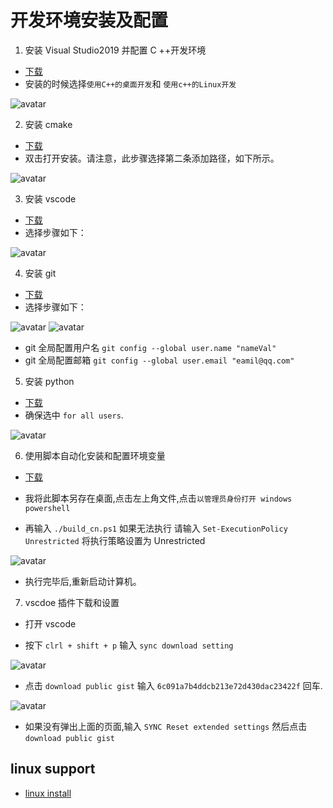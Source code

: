 # 开发环境安装及配置

1. 安装 Visual Studio2019 并配置 C ++开发环境

- [下载](https://qzrobot.top/index.php/s/ckFtR2YwynSrSiz/download)
- 安装的时候选择`使用C++的桌面开发`和 `使用c++的Linux开发`

![avatar](./pic/0.visualstudio.jpg)

2. 安装 cmake

- [下载](https://qzrobot.top/index.php/s/9PpsXD9yxAd85sd/download)
- 双击打开安装。请注意，此步骤选择第二条添加路径，如下所示。

![avatar](./pic/1.cmake.jpg)

3. 安装 vscode

- [下载](https://qzrobot.top/index.php/s/ySZieKANW5GedZM/download)
- 选择步骤如下：

![avatar](./pic/2.vscode.jpg)

4. 安装 git

- [下载](https://qzrobot.top/index.php/s/afkWMfGGrZxZcaR/download)
- 选择步骤如下：

![avatar](./pic/3.git-1.jpg)
![avatar](./pic/3.git-2.jpg)

- git 全局配置用户名 `git config --global user.name "nameVal"`
- git 全局配置邮箱 `git config --global user.email "eamil@qq.com"`

5. 安装 python

- [下载](https://qzrobot.top/index.php/s/THniMLtpTa4j3j5/download)
- 确保选中 `for all users`.

![avatar](./pic/4.python.jpg)

6. 使用脚本自动化安装和配置环境变量

- [下载](https://qzrobot.top/index.php/s/wzNnD2JW59ocTpH/download)

- 我将此脚本另存在桌面,点击左上角文件,点击`以管理员身份打开 windows powershell`
- 再输入 `./build_cn.ps1`
  如果无法执行 请输入 `Set-ExecutionPolicy Unrestricted` 将执行策略设置为 Unrestricted

![avatar](./pic/7.环境变量-1.jpg)

- 执行完毕后,重新启动计算机。

7. vscdoe 插件下载和设置

- 打开 vscode

- 按下 `clrl + shift + p` 输入 `sync download setting`

![avatar](./pic/8.vscode-2.jpg)

- 点击 `download public gist` 输入 `6c091a7b4ddcb213e72d430dac23422f` 回车.

![avatar](./pic/8.vscode-3.jpg)

- 如果没有弹出上面的页面,输入 `SYNC Reset extended settings` 然后点击 `download public gist`

## linux support

- [linux install](./linux_support.md)
